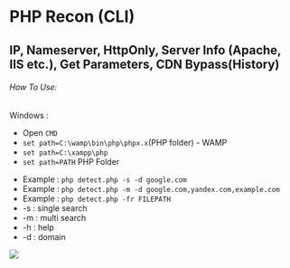 # PHP Recon (CLI)

## IP, Nameserver, HttpOnly, Server Info (Apache, IIS etc.), Get Parameters, CDN Bypass(History)

###### How To Use:
Windows : 

  * Open `CMD`
  * `set path=C:\wamp\bin\php\phpx.x`(PHP folder) - WAMP
  * `set path=C:\xampp\php`
  * `set path=PATH` PHP Folder 

  - Example : `php detect.php -s -d google.com`
  - Example : `php detect.php -m -d google.com,yandex.com,example.com`
  - Example : `php detect.php -fr FILEPATH`
  - -s : single search
  - -m : multi search
  - -h : help
  - -d : domain
 
<a href="http://furkanyildiz.com/"><img src="http://furkanyildiz.com/githubgif/phpreconcli.gif"/></a>

